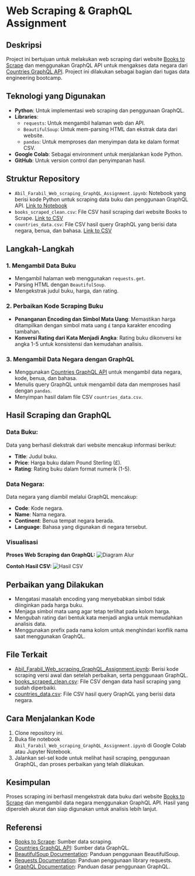 # Web Scraping & GraphQL Assignment

## Deskripsi

Project ini bertujuan untuk melakukan web scraping dari website [Books to Scrape](http://books.toscrape.com/) dan menggunakan GraphQL API untuk mengakses data negara dari [Countries GraphQL API](https://countries.trevorblades.com/). Project ini dilakukan sebagai bagian dari tugas data engineering bootcamp.

## Teknologi yang Digunakan

- **Python**: Untuk implementasi web scraping dan penggunaan GraphQL.
- **Libraries**:
  - `requests`: Untuk mengambil halaman web dan API.
  - `BeautifulSoup`: Untuk mem-parsing HTML dan ekstrak data dari website.
  - `pandas`: Untuk memproses dan menyimpan data ke dalam format CSV.
- **Google Colab**: Sebagai environment untuk menjalankan kode Python.
- **GitHub**: Untuk version control dan penyimpanan hasil.

## Struktur Repository

- `Abil_Farabil_Web_scraping_GraphQL_Assignment.ipynb`: Notebook yang berisi kode Python untuk scraping data buku dan penggunaan GraphQL API. [Link to Notebook](Abil_Farabil_Web_scraping_GraphQL_Assignment.ipynb)
- `books_scraped_clean.csv`: File CSV hasil scraping dari website Books to Scrape. [Link to CSV](books_scraped_clean.csv)
- `countries_data.csv`: File CSV hasil query GraphQL yang berisi data negara, benua, dan bahasa. [Link to CSV](countries_data.csv)

## Langkah-Langkah

### 1. **Mengambil Data Buku**
   - Mengambil halaman web menggunakan `requests.get`.
   - Parsing HTML dengan `BeautifulSoup`.
   - Mengekstrak judul buku, harga, dan rating.

### 2. **Perbaikan Kode Scraping Buku**
   - **Penanganan Encoding dan Simbol Mata Uang**: Memastikan harga ditampilkan dengan simbol mata uang `£` tanpa karakter encoding tambahan.
   - **Konversi Rating dari Kata Menjadi Angka**: Rating buku dikonversi ke angka 1-5 untuk konsistensi dan kemudahan analisis.

### 3. **Mengambil Data Negara dengan GraphQL**
   - Menggunakan [Countries GraphQL API](https://countries.trevorblades.com/) untuk mengambil data negara, kode, benua, dan bahasa.
   - Menulis query GraphQL untuk mengambil data dan memproses hasil dengan `pandas`.
   - Menyimpan hasil dalam file CSV `countries_data.csv`.

## Hasil Scraping dan GraphQL

### Data Buku:
Data yang berhasil diekstrak dari website mencakup informasi berikut:
- **Title**: Judul buku.
- **Price**: Harga buku dalam Pound Sterling (£).
- **Rating**: Rating buku dalam format numerik (1-5).

### Data Negara:
Data negara yang diambil melalui GraphQL mencakup:
- **Code**: Kode negara.
- **Name**: Nama negara.
- **Continent**: Benua tempat negara berada.
- **Language**: Bahasa yang digunakan di negara tersebut.

### Visualisasi

**Proses Web Scraping dan GraphQL:**
![Diagram Alur](images/diagram_alur_proses.png)

**Contoh Hasil CSV:**
![Hasil CSV](images/screenshot_countries_data.png)

## Perbaikan yang Dilakukan

- Mengatasi masalah encoding yang menyebabkan simbol tidak diinginkan pada harga buku.
- Menjaga simbol mata uang agar tetap terlihat pada kolom harga.
- Mengubah rating dari bentuk kata menjadi angka untuk memudahkan analisis data.
- Menggunakan prefix pada nama kolom untuk menghindari konflik nama saat menggunakan GraphQL.

## File Terkait

- [Abil_Farabil_Web_scraping_GraphQL_Assignment.ipynb](Abil_Farabil_Web_scraping_GraphQL_Assignment.ipynb): Berisi kode scraping versi awal dan setelah perbaikan, serta penggunaan GraphQL.
- [books_scraped_clean.csv](books_scraped_clean.csv): File CSV dengan data hasil scraping yang sudah diperbaiki.
- [countries_data.csv](countries_data.csv): File CSV hasil query GraphQL yang berisi data negara.

## Cara Menjalankan Kode

1. Clone repository ini.
2. Buka file notebook `Abil_Farabil_Web_scraping_GraphQL_Assignment.ipynb` di Google Colab atau Jupyter Notebook.
3. Jalankan sel-sel kode untuk melihat hasil scraping, penggunaan GraphQL, dan proses perbaikan yang telah dilakukan.

## Kesimpulan

Proses scraping ini berhasil mengekstrak data buku dari website [Books to Scrape](http://books.toscrape.com/) dan mengambil data negara menggunakan GraphQL API. Hasil yang diperoleh akurat dan siap digunakan untuk analisis lebih lanjut.

## Referensi

- [Books to Scrape](http://books.toscrape.com/): Sumber data scraping.
- [Countries GraphQL API](https://countries.trevorblades.com/): Sumber data GraphQL.
- [BeautifulSoup Documentation](https://www.crummy.com/software/BeautifulSoup/bs4/doc/): Panduan penggunaan BeautifulSoup.
- [Requests Documentation](https://docs.python-requests.org/en/latest/): Panduan penggunaan library requests.
- [GraphQL Documentation](https://graphql.org/learn/): Panduan dasar penggunaan GraphQL.
